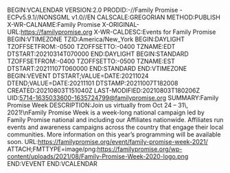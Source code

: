 BEGIN:VCALENDAR VERSION:2.0 PRODID:-//Family Promise - ECPv5.9.1//NONSGML v1.0//EN CALSCALE:GREGORIAN METHOD:PUBLISH X-WR-CALNAME:Family Promise X-ORIGINAL-URL:https://familypromise.org X-WR-CALDESC:Events for Family Promise BEGIN:VTIMEZONE TZID:America/New_York BEGIN:DAYLIGHT TZOFFSETFROM:-0500 TZOFFSETTO:-0400 TZNAME:EDT DTSTART:20210314T070000 END:DAYLIGHT BEGIN:STANDARD TZOFFSETFROM:-0400 TZOFFSETTO:-0500 TZNAME:EST DTSTART:20211107T060000 END:STANDARD END:VTIMEZONE BEGIN:VEVENT DTSTART;VALUE=DATE:20211024 DTEND;VALUE=DATE:20211101 DTSTAMP:20211007T182008 CREATED:20210803T151040Z LAST-MODIFIED:20210803T180206Z UID:5714-1635033600-1635724799@familypromise.org SUMMARY:Family Promise Week DESCRIPTION:Join us virtually from Oct 24 – 31\\, 2021!\\nFamily Promise Week is a week-long national campaign led by Family Promise national and including our Affiliates nationwide. Affiliates run events and awareness campaigns across the country that engage their local communities. More information on this year’s programming will be available soon. URL:https://familypromise.org/event/family-promise-week-2021/ ATTACH;FMTTYPE=image/png:https://familypromise.org/wp-content/uploads/2021/08/Family-Promise-Week-2020-logo.png END:VEVENT END:VCALENDAR

